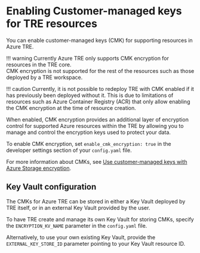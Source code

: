 # Enabling Customer-managed keys for TRE resources

You can enable customer-managed keys (CMK) for supporting resources in Azure TRE.

!!! warning
    Currently Azure TRE only supports CMK encryption for resources in the TRE core.  
    CMK encryption is not supported for the rest of the resources such as those deployed by a TRE workspace.


!!! caution
    Currently, it is not possible to redeploy TRE with CMK enabled if it has previously been deployed without it. This is due to limitations of resources such as Azure Container Registry (ACR) that only allow enabling the CMK encryption at the time of resource creation.

When enabled, CMK encryption provides an additional layer of encryption control for supported Azure resources within the TRE by allowing you to manage and control the encryption keys used to protect your data.

To enable CMK encryption, set `enable_cmk_encryption: true` in the developer settings section of your `config.yaml` file.

For more information about CMKs, see [Use customer-managed keys with Azure Storage encryption](https://learn.microsoft.com/azure/storage/common/customer-managed-keys-overview).

## Key Vault configuration
The CMKs for Azure TRE can be stored in either a Key Vault deployed by TRE itself, or in an external Key Vault provided by the user.  

To have TRE create and manage its own Key Vault for storing CMKs, specify the `ENCRYPTION_KV_NAME` parameter in the `config.yaml` file.  

Alternatively, to use your own existing Key Vault, provide the `EXTERNAL_KEY_STORE_ID` parameter pointing to your Key Vault resource ID.
